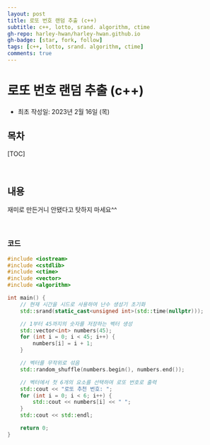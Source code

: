 ```yaml
---
layout: post
title: 로또 번호 랜덤 추출 (c++)
subtitle: c++, lotto, srand. algorithm, ctime
gh-repo: harley-hwan/harley-hwan.github.io
gh-badge: [star, fork, follow]
tags: [c++, lotto, srand. algorithm, ctime]
comments: true
---
```


# 로또 번호 랜덤 추출 (c++)
- 최초 작성일: 2023년 2월 16일 (목)

## 목차

[TOC]

<br/>

## 내용

재미로 만든거니 안됐다고 탓하지 마세요^^

<br/>

### 코드

```c++
#include <iostream>
#include <cstdlib>
#include <ctime>
#include <vector>
#include <algorithm>

int main() {
    // 현재 시간을 시드로 사용하여 난수 생성기 초기화
    std::srand(static_cast<unsigned int>(std::time(nullptr)));

    // 1부터 45까지의 숫자를 저장하는 벡터 생성
    std::vector<int> numbers(45);
    for (int i = 0; i < 45; i++) {
        numbers[i] = i + 1;
    }

    // 벡터를 무작위로 섞음
    std::random_shuffle(numbers.begin(), numbers.end());

    // 벡터에서 첫 6개의 요소를 선택하여 로또 번호로 출력
    std::cout << "로또 추천 번호: ";
    for (int i = 0; i < 6; i++) {
        std::cout << numbers[i] << " ";
    }
    std::cout << std::endl;

    return 0;
}

```
